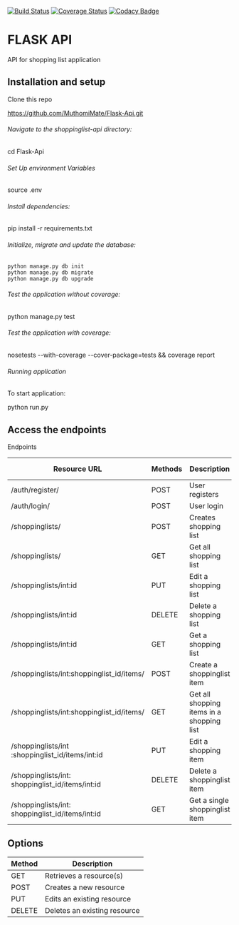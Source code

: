 [![Build Status](https://travis-ci.org/MuthomiMate/Flask-Api.svg?branch=dev)](https://travis-ci.org/MuthomiMate/Flask-Api)
[![Coverage Status](https://coveralls.io/repos/github/MuthomiMate/Flask-Api/badge.svg?branch=dev)](https://coveralls.io/github/MuthomiMate/Flask-Api?branch=dev)
[![Codacy Badge](https://api.codacy.com/project/badge/Grade/6de421629c8a4966bcf49be803e8c65f)](https://www.codacy.com/app/MuthomiMate/Flask-Api?utm_source=github.com&amp;utm_medium=referral&amp;utm_content=MuthomiMate/Flask-Api&amp;utm_campaign=Badge_Grade)
# FLASK API
API for shopping list application

## Installation and setup

Clone this repo

https://github.com/MuthomiMate/Flask-Api.git
###### Navigate to the shoppinglist-api directory:

cd Flask-Api
###### Set Up environment Variables

source .env
###### Install dependencies:

pip install -r requirements.txt
###### Initialize, migrate and update the database:
```
python manage.py db init
python manage.py db migrate
python manage.py db upgrade
```
###### Test the application without coverage:

python manage.py test
###### Test the application with coverage:

nosetests --with-coverage --cover-package=tests && coverage report
###### Running application

To start application:

python run.py
## Access the endpoints

Endpoints

|Resource URL|	Methods |	Description	|Requires Token
|------------|----------|---------------|--------------|
|/auth/register/|	POST	|User registers|	FALSE|
|/auth/login/	|POST	|User login	|FALSE
|/shoppinglists/|	POST|	Creates shopping list|	TRUE
|/shoppinglists/|	GET	|Get all shopping list|	TRUE
|/shoppinglists/int:id|	PUT	|Edit a shopping list|	TRUE
|/shoppinglists/int:id|	DELETE|	Delete a shopping list|	TRUE
|/shoppinglists/int:id|	GET	|Get a shopping list|	TRUE
|/shoppinglists/int:shoppinglist_id/items/|	POST|	Create a shoppinglist item|	TRUE
|/shoppinglists/int:shoppinglist_id/items/|	GET	|Get all shopping items in a shopping list|	TRUE
|/shoppinglists/int :shoppinglist_id/items/int:id| PUT|	Edit a shopping item|	TRUE
|/shoppinglists/int: shoppinglist_id/items/int:id|	DELETE|	Delete a shoppinglist item|	TRUE
|/shoppinglists/int: shoppinglist_id/items/int:id|	GET| Get a single shoppinglist item|	TRUE

## Options

|Method	|Description|
|-------|-----------|
|GET|	Retrieves a resource(s)|
|POST|	Creates a new resource|
|PUT|	Edits an existing resource|
|DELETE|	Deletes an existing resource|
